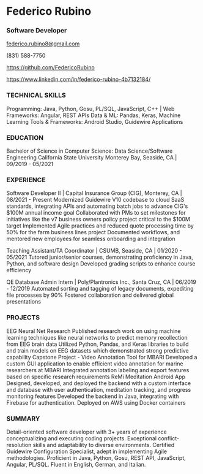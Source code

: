 # Federico Rubino
### Software Developer
federico.rubino8@gmail.com

(831) 588-7750

https://github.com/FedericoRubino

https://www.linkedin.com/in/federico-rubino-4b7132184/

### TECHNICAL SKILLS
Programming: Java, Python, Gosu, PL/SQL, JavaScript, C++ | Web Frameworks: Angular, REST APIs
Data & ML: Pandas, Keras, Machine Learning 
Tools & Frameworks: Android Studio, Guidewire Applications

### EDUCATION
Bachelor of Science in Computer Science: Data Science/Software Engineering
California State University Monterey Bay, Seaside, CA | 09/2019 - 05/2021

### EXPERIENCE
Software Developer II | Capital Insurance Group (CIG), Monterey, CA | 08/2021 - Present
Modernized Guidewire V10 codebase to cloud SaaS standards, integrating APIs and automating batch jobs to advance CIG's $100M annual income goal
Collaborated with PMs to set milestones for initiatives like the v7 business owners policy project critical to the $100M target
Implemented Agile practices and reduced quote processing time by 50% for the farm business lines project
Documented workflows, and mentored new employees for seamless onboarding and integration

Teaching Assistant/TA Coordinator | CSUMB, Seaside, CA | 01/2020 - 05/2021
Tutored junior/senior courses, demonstrating proficiency in Java, Python, and software design
Developed grading scripts to enhance course efficiency

QE Database Admin Intern | Poly/Plantronics Inc., Santa Cruz, CA | 06/2019 - 12/2019
Automated sorting and tagging of legacy documents, expediting file processes by 90%
Fostered collaboration and delivered global presentations

### PROJECTS
EEG Neural Net Research 
Published research work on using machine learning techniques like neural networks to predict memory recollection from EEG brain data
Utilized Python, Pandas, and Keras libraries to build and train models on EEG datasets which demonstrated strong predictive capability
Capstone Project - Video Annotation Tool for MBARI 
Developed a custom GUI application to enable efficient video annotation for marine researchers at MBARI
Integrated annotation labeling and export features based on specific research requirements
ReMi Meditation Android App 
Designed, developed, and deployed the backend with a custom interface and database with user authentication, meditation tracking, and progress monitoring features
Developed the backend in Java, integrating with Firebase for authentication. Deployed on AWS using Docker containers

### SUMMARY
Detail-oriented software developer with 3+ years of experience conceptualizing and executing coding projects. Exceptional conflict-resolution skills and adaptability to diverse environments. Certified Guidewire Configuration Specialist, adept in implementing Agile methodologies. Proficient in Java, Python, Gosu, REST API, JavaScript, Angular, PL/SQL. Fluent in English, German, and Italian.
